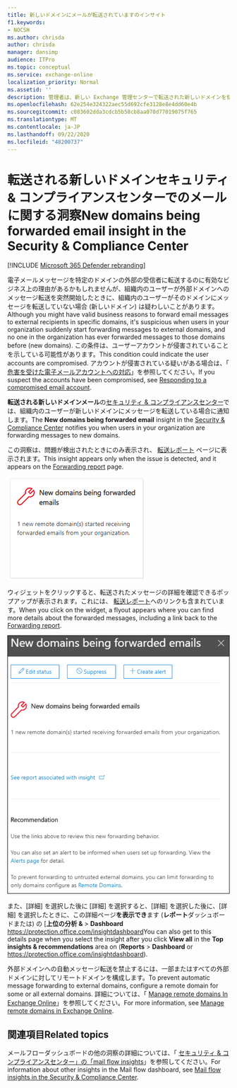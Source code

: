 ```yaml
---
title: 新しいドメインにメールが転送されていますのインサイト
f1.keywords:
- NOCSH
ms.author: chrisda
author: chrisda
manager: dansimp
audience: ITPro
ms.topic: conceptual
ms.service: exchange-online
localization_priority: Normal
ms.assetid: ''
description: 管理者は、新しい Exchange 管理センターで転送された新しいドメインを使用して、組織内のユーザーが転送されていない外部ドメインにメッセージを転送していることを調査する方法を学習できます。
ms.openlocfilehash: 62e254e324322aec55d692cfe3128e8e4dd60e4b
ms.sourcegitcommit: c083602dda3cdcb5b58cb8aa070d77019075f765
ms.translationtype: MT
ms.contentlocale: ja-JP
ms.lasthandoff: 09/22/2020
ms.locfileid: "48200737"
---
```

# <a name="new-domains-being-forwarded-email-insight-in-the-security--compliance-center"></a><span data-ttu-id="a5f99-103">転送される新しいドメインセキュリティ & コンプライアンスセンターでのメールに関する洞察</span><span class="sxs-lookup"><span data-stu-id="a5f99-103">New domains being forwarded email insight in the Security & Compliance Center</span></span>

[!INCLUDE [Microsoft 365 Defender rebranding](../includes/microsoft-defender-for-office.md)]


<span data-ttu-id="a5f99-104">電子メールメッセージを特定のドメインの外部の受信者に転送するのに有効なビジネス上の理由があるかもしれませんが、組織内のユーザーが外部ドメインへのメッセージ転送を突然開始したときに、組織内のユーザーがそのドメインにメッセージを転送していない場合 (新しいドメイン) は疑わしいことがあります。</span><span class="sxs-lookup"><span data-stu-id="a5f99-104">Although you might have valid business reasons to forward email messages to external recipients in specific domains, it's suspicious when users in your organization suddenly start forwarding messages to external domains, and no one in the organization has ever forwarded messages to those domains before (new domains).</span></span> <span data-ttu-id="a5f99-105">この条件は、ユーザーアカウントが侵害されていることを示している可能性があります。</span><span class="sxs-lookup"><span data-stu-id="a5f99-105">This condition could indicate the user accounts are compromised.</span></span> <span data-ttu-id="a5f99-106">アカウントが侵害されている疑いがある場合は、「 [危害を受けた電子メールアカウントへの対応](https://docs.microsoft.com/microsoft-365/security/office-365-security/responding-to-a-compromised-email-account)」を参照してください。</span><span class="sxs-lookup"><span data-stu-id="a5f99-106">If you suspect the accounts have been compromised, see [Responding to a compromised email account](https://docs.microsoft.com/microsoft-365/security/office-365-security/responding-to-a-compromised-email-account).</span></span>

<span data-ttu-id="a5f99-107">**転送される新しいドメインメール**の[セキュリティ & コンプライアンスセンター](https://protection.office.com)では、組織内のユーザーが新しいドメインにメッセージを転送している場合に通知します。</span><span class="sxs-lookup"><span data-stu-id="a5f99-107">The **New domains being forwarded email** insight in the [Security & Compliance Center](https://protection.office.com) notifies you when users in your organization are forwarding messages to new domains.</span></span>

<span data-ttu-id="a5f99-108">この洞察は、問題が検出されたときにのみ表示され、 [転送レポート](view-mail-flow-reports.md#forwarding-report) ページに表示されます。</span><span class="sxs-lookup"><span data-stu-id="a5f99-108">This insight appears only when the issue is detected, and it appears on the [Forwarding report](view-mail-flow-reports.md#forwarding-report) page.</span></span>

![新しいドメインにメールが転送されていますのインサイト](../../media/mfi-new-domains-being-forwarded.png)

<span data-ttu-id="a5f99-110">ウィジェットをクリックすると、転送されたメッセージの詳細を確認できるポップアップが表示されます。これには、 [転送レポート](view-mail-flow-reports.md#forwarding-report)へのリンクも含まれています。</span><span class="sxs-lookup"><span data-stu-id="a5f99-110">When you click on the widget, a flyout appears where you can find more details about the forwarded messages, including a link back to the [Forwarding report](view-mail-flow-reports.md#forwarding-report).</span></span>

![転送される新しいドメインをクリックした後に表示される詳細ポップアップ、電子メールの洞察](../../media/mfi-new-domains-being-forwarded-details.png)

<span data-ttu-id="a5f99-112">また、[詳細] を選択した後に [詳細] を選択すると、[詳細] を選択した後に、[詳細] を選択したときに、この詳細ページ**を表示でき**ます (**レポート**ダッシュボードまたは) の [**上位の分析 &** \> **Dashboard** <https://protection.office.com/insightdashboard></span><span class="sxs-lookup"><span data-stu-id="a5f99-112">You can also get to this details page when you select the insight after you click **View all** in the **Top insights & recommendations** area on (**Reports** \> **Dashboard** or <https://protection.office.com/insightdashboard>).</span></span>

<span data-ttu-id="a5f99-113">外部ドメインへの自動メッセージ転送を禁止するには、一部またはすべての外部ドメインに対してリモートドメインを構成します。</span><span class="sxs-lookup"><span data-stu-id="a5f99-113">To prevent automatic message forwarding to external domains, configure a remote domain for some or all external domains.</span></span> <span data-ttu-id="a5f99-114">詳細については、「 [Manage remote domains In Exchange Online](https://docs.microsoft.com/Exchange/mail-flow-best-practices/remote-domains/manage-remote-domains)」を参照してください。</span><span class="sxs-lookup"><span data-stu-id="a5f99-114">For more information, see [Manage remote domains in Exchange Online](https://docs.microsoft.com/Exchange/mail-flow-best-practices/remote-domains/manage-remote-domains).</span></span>

## <a name="related-topics"></a><span data-ttu-id="a5f99-115">関連項目</span><span class="sxs-lookup"><span data-stu-id="a5f99-115">Related topics</span></span>

<span data-ttu-id="a5f99-116">メールフローダッシュボードの他の洞察の詳細については、「 [セキュリティ & コンプライアンスセンター」の「mail flow insights](mail-flow-insights-v2.md)」を参照してください。</span><span class="sxs-lookup"><span data-stu-id="a5f99-116">For information about other insights in the Mail flow dashboard, see [Mail flow insights in the Security & Compliance Center](mail-flow-insights-v2.md).</span></span>
